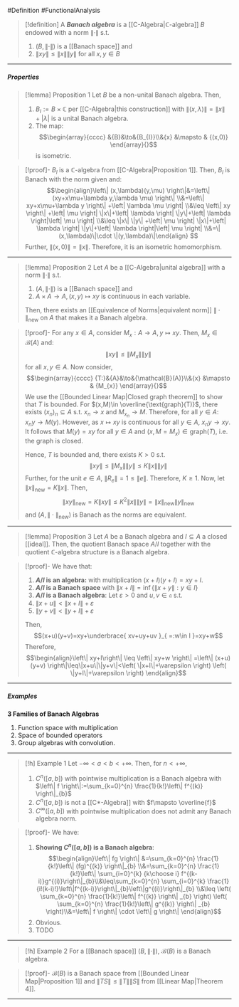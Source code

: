 #Definition #FunctionalAnalysis 

> [!definition] 
> A ***Banach algebra*** is a [[C-Algebra|$\mathbb{C}$-algebra]] $B$ endowed with a norm $\|\cdot\|$ s.t. 
> 1. $(B,\|\cdot\|)$ is a [[Banach space]] and
> 2. $\left\| xy \right\|\leq\|x\|\|y\|$ for all $x,y\in B$
---
##### Properties
> [!lemma] Proposition 1 
> Let $B$ be a non-unital Banach algebra. Then, 
> 1. $B_{I}:=B\times \mathbb{C}$ per [[C-Algebra|this construction]] with $\left\| (x,\lambda) \right\|=\|x\|+\left| \lambda \right|$ is a unital Banach algebra. 
> 2. The map: $$\begin{array}{cccc} &{B}&\to&{B_{I}}\\&{x} &\mapsto & {(x,0)} \end{array}{}$$is isometric.

> [!proof]-
> $B_{I}$ is a $\mathbb{C}$-algebra from [[C-Algebra|Proposition 1]]. Then, $B_{I}$ is Banach with the norm given and: $$\begin{align}\left\| (x,\lambda)(y,\mu) \right\|&=\left\| (xy+x\mu+\lambda y,\lambda \mu) \right\| \\&=\left\| xy+x\mu+\lambda y \right\| +\left| \lambda \mu \right| \\&\leq \left\| xy \right\| +\left| \mu \right| \|x\|+\left| \lambda \right| \|y\|+\left| \lambda \right|\left| \mu \right| \\&\leq \|x\| \|y\| +\left| \mu \right| \|x\|+\left| \lambda \right| \|y\|+\left| \lambda \right|\left| \mu \right|  \\&=\|(x,\lambda)\|\cdot \|(y,\lambda)\|\end{align} $$
> Further, $\left\| (x,0) \right\|=\|x\|$. Therefore, it is an isometric homomorphism.
---
> [!lemma] Proposition 2
> Let $A$ be a [[C-Algebra|unital algebra]] with a norm $\|\cdot\|$ s.t.
> 1. $(A,\|\cdot\|)$ is a [[Banach space]] and
> 2. $A\times A \to A, (x,y)\mapsto xy$ is continuous in each variable. 
> 
> Then, there exists an [[Equivalence of Norms|equivalent norm]] $\|\cdot\|_{\text{new}}$ on $A$ that makes it a Banach algebra.

> [!proof]-
> For any $x\in A$, consider $M_{x}:A\to A,y\mapsto xy$. Then, $M_{x}\in \mathcal{B}(A)$ and: $$\left\| xy \right\| \leq \left\| M_{x} \right\| \left\| y \right\| $$ for all $x,y\in A$. Now consider, $$\begin{array}{cccc} {T:}&{A}&\to&{\mathcal{B}(A)}\\&{x} &\mapsto & {M_{x}} \end{array}{}$$We use the [[Bounded Linear Map|Closed graph theorem]] to show that $T$ is bounded. For $(x,M)\in \overline{\text{graph}(T)}$, there exists $(x_{n})_{n} \subseteq A$ s.t. $x_{n}\to x$ and $M_{x_{n}}\to M$. Therefore, for all $y\in A$: $x_{n}y\to M(y)$. However, as $x\mapsto xy$ is continuous for all $y\in A$, $x_{n}y\to xy$. It follows that $M(y)=xy$ for all $y\in A$ and $(x,M=M_{x})\in \text{graph}(T)$, i.e. the graph is closed.
> 
> Hence, $T$ is bounded and, there exists $K>0$ s.t. $$\left\| xy \right\| \leq \left\| M_{x} \right\| \left\| y \right\| \leq K\|x\|\|y\|$$Further, for the unit $e\in A$, $\left\| R_{e} \right\|=1\leq \|e\|$. Therefore, $K\geq 1$. Now, let $\|x\|_{\text{new}}=K\|x\|$. Then, $$\left\| xy \right\| _{\text{new}}=K\left\| xy \right\| \leq K^{2}\|x\|\|y\|=\|x\|_{\text{new}}\|y\|_{\text{new}}$$and $(A,\|\cdot\|_{\text{new}})$ is Banach as the norms are equivalent. 
---
> [!lemma] Proposition 3
> Let $A$ be a Banach algebra and $I\subseteq A$ a closed [[ideal]]. Then, the quotient Banach space $A / I$ together with the quotient $\mathbb{C}$-algebra structure is a Banach algebra.

> [!proof]-
> We have that:
> 1. **$A / I$ is an algebra:** with multiplication $(x+I)(y+I)=xy+I$.
> 2. **$A / I$ is a Banach space** with $\|x+I\|=\inf\{ \|x+y\|: y\in I \}$
> 3. **$A / I$ is a Banach algebra**: 
> 	Let $\varepsilon>0$ and $u,v\in \mathfrak{a}$ s.t. 
> 	1. $\|x+u\|<\|x+I\|+\varepsilon$
> 	2. $\|y+v\|<\|y+I\|+\varepsilon$
> 	
> 	Then, $$(x+u)(y+v)=xy+\underbrace{ xv+uy+uv }_{ =:w\in I }=xy+w$$
> 	Therefore, $$\begin{align}\left\| xy+I\right\| \leq \left\| xy+w \right\| =\left\| (x+u)(y+v) \right\|\leq\|x+u\|\|y+v\|<\left( \|x+I\|+\varepsilon \right) \left( \|y+I\|+\varepsilon \right)  \end{align}$$
---
##### Examples
**3 Families of Banach Algebras**
1. Function space with multiplication
2. Space of bounded operators
3. Group algebras with convolution.
---
> [!h] Example 1
> Let $-\infty<a<b<+\infty$. Then, for $n<+\infty$, 
> 1. $C^n([a,b])$ with pointwise multiplication is a Banach algebra with $\left\| f \right\|:=\sum_{k=0}^{n} \frac{1}{k!}\left\| f^{(k)} \right\|_{b}$
> 2. $C^n([a,b])$ is not a [[C*-Algebra]] with $f\mapsto \overline{f}$
> 3. $C^\infty([a,b])$ with pointwise multiplication does not admit any Banach algebra norm.

> [!proof]-
> We have: 
> 1. **Showing $C^n([a,b])$ is a Banach algebra**:
> 	$$\begin{align}\left\| fg \right\| &=\sum_{k=0}^{n} \frac{1}{k!}\left\| (fg)^{(k)} \right\|_{b} \\&=\sum_{k=0}^{n} \frac{1}{k!}\left\| \sum_{i=0}^{k} {k\choose i} f^{(k-i)}g^{(i)}\right\|_{b}\\&\leq\sum_{k=0}^{n} \sum_{i=0}^{k} \frac{1}{i!(k-i)!}\left\|f^{(k-i)}\right\|_{b}\left\|g^{(i)}\right\|_{b} \\&\leq \left( \sum_{k=0}^{n} \frac{1}{k!}\left\| f^{(k)} \right\| _{b} \right) \left( \sum_{k=0}^{n} \frac{1}{k!}\left\| g^{(k)} \right\| _{b} \right)\\&=\left\| f \right\| \cdot \left\| g \right\|  \end{align}$$
> 2. Obvious.
> 3. TODO
---
> [!h] Example 2
> For a [[Banach space]] $(B,\|\cdot\|)$, $\mathcal{B}(B)$ is a Banach algebra.

> [!proof]-
> $\mathcal{B}(B)$ is a Banach space from [[Bounded Linear Map|Proposition 1]] and $\left\| TS \right\|\leq \left\| T \right\|\left\| S \right\|$ from [[Linear Map|Theorem 4]].
---